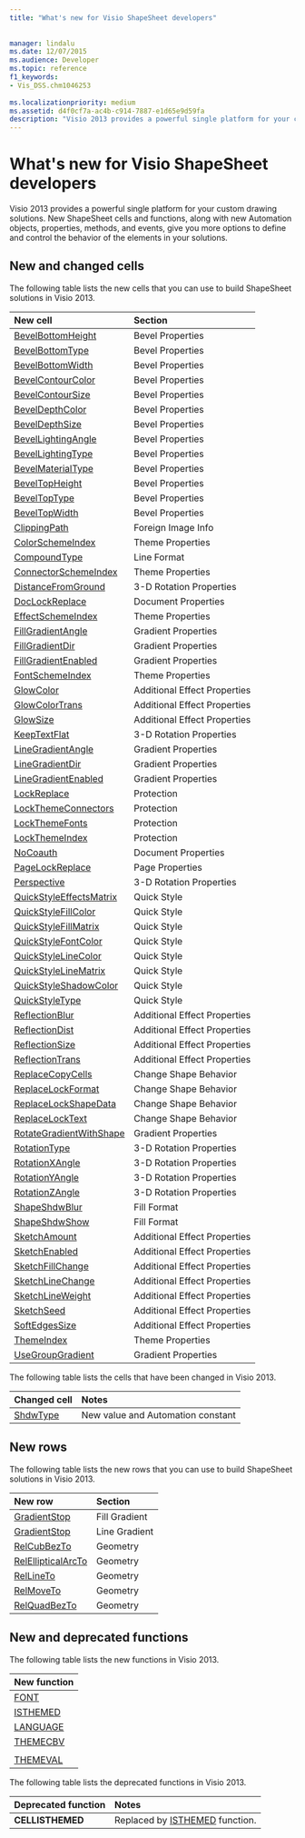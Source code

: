 ```yaml
---
title: "What's new for Visio ShapeSheet developers"
 
 
manager: lindalu
ms.date: 12/07/2015
ms.audience: Developer
ms.topic: reference
f1_keywords:
- Vis_DSS.chm1046253
 
ms.localizationpriority: medium
ms.assetid: d4f0cf7a-ac4b-c914-7887-e1d65e9d59fa
description: "Visio 2013 provides a powerful single platform for your custom drawing solutions. New ShapeSheet cells and functions, along with new Automation objects, properties, methods, and events, give you more options to define and control the behavior of the elements in your solutions."
---
```


# What's new for Visio ShapeSheet developers

Visio 2013 provides a powerful single platform for your custom drawing solutions. New ShapeSheet cells and functions, along with new Automation objects, properties, methods, and events, give you more options to define and control the behavior of the elements in your solutions.
  
## New and changed cells
<a name="vis15_WhatsNew_Cells"> </a>

The following table lists the new cells that you can use to build ShapeSheet solutions in Visio 2013.
  
|**New cell**|**Section**|
|:-----|:-----|
|[BevelBottomHeight](bevelbottomheight-cell-bevel-properties-section.md) <br/> |Bevel Properties  <br/> |
|[BevelBottomType](bevelbottomtype-cell-bevel-properties-section.md) <br/> |Bevel Properties  <br/> |
|[BevelBottomWidth](bevelbottomwidth-cell-bevel-properties-section.md) <br/> |Bevel Properties  <br/> |
|[BevelContourColor](bevelcontourcolor-cell-bevel-properties-section.md) <br/> |Bevel Properties  <br/> |
|[BevelContourSize](bevelcontoursize-cell-bevel-properties-section.md) <br/> |Bevel Properties  <br/> |
|[BevelDepthColor](beveldepthcolor-cell-bevel-properties-section.md) <br/> |Bevel Properties  <br/> |
|[BevelDepthSize](beveldepthsize-cell-bevel-properties-section.md) <br/> |Bevel Properties  <br/> |
|[BevelLightingAngle](bevellightingangle-cell-bevel-properties-section.md) <br/> |Bevel Properties  <br/> |
|[BevelLightingType](bevellightingtype-cell-bevel-properties-section.md) <br/> |Bevel Properties  <br/> |
|[BevelMaterialType](bevelmaterialtype-cell-bevel-properties-section.md) <br/> |Bevel Properties  <br/> |
|[BevelTopHeight](beveltopheight-cell-bevel-properties-section.md) <br/> |Bevel Properties  <br/> |
|[BevelTopType](beveltoptype-cell-bevel-properties-section.md) <br/> |Bevel Properties  <br/> |
|[BevelTopWidth](beveltopwidth-cell-bevel-properties-section.md) <br/> |Bevel Properties  <br/> |
|[ClippingPath](clippingpath-cell-foreign-image-info-section.md) <br/> |Foreign Image Info  <br/> |
|[ColorSchemeIndex](colorschemeindex-cell-theme-properties-section.md) <br/> |Theme Properties  <br/> |
|[CompoundType](compoundtype-cell-line-format-section.md) <br/> |Line Format  <br/> |
|[ConnectorSchemeIndex](connectorschemeindex-cell-theme-properties-section.md) <br/> |Theme Properties  <br/> |
|[DistanceFromGround](distancefromground-cell-3-d-rotation-properties.md) <br/> |3-D Rotation Properties  <br/> |
|[DocLockReplace](doclockreplace-cell-document-properties-section.md) <br/> |Document Properties  <br/> |
|[EffectSchemeIndex](effectschemeindex-cell-theme-properties-section.md) <br/> |Theme Properties  <br/> |
|[FillGradientAngle](fillgradientangle-cell-gradient-properties-section.md) <br/> |Gradient Properties  <br/> |
|[FillGradientDir](fillgradientdir-cell-gradient-properties-section.md) <br/> |Gradient Properties  <br/> |
|[FillGradientEnabled](fillgradientenabled-cell-gradient-properties-section.md) <br/> |Gradient Properties  <br/> |
|[FontSchemeIndex](fontschemeindex-cell-theme-properties-section.md) <br/> |Theme Properties  <br/> |
|[GlowColor](glowcolor-cell-additional-effect-properties-section.md) <br/> |Additional Effect Properties  <br/> |
|[GlowColorTrans](glowcolortrans-cell-additional-effect-properties-section.md) <br/> |Additional Effect Properties  <br/> |
|[GlowSize](glowsize-cell-additional-effect-properties-section.md) <br/> |Additional Effect Properties  <br/> |
|[KeepTextFlat](keeptextflat-cell-3-d-rotation-properties-section.md) <br/> |3-D Rotation Properties  <br/> |
|[LineGradientAngle](linegradientangle-cell-gradient-properties-section.md) <br/> |Gradient Properties  <br/> |
|[LineGradientDir](linegradientdir-cell-gradient-properties-section.md) <br/> |Gradient Properties  <br/> |
|[LineGradientEnabled](linegradientenabled-cell-gradient-properties-section.md) <br/> |Gradient Properties  <br/> |
|[LockReplace](lockreplace-cell-protection-section.md) <br/> |Protection  <br/> |
|[LockThemeConnectors](lockthemeconnectors-cell-protection-section.md) <br/> |Protection  <br/> |
|[LockThemeFonts](lockthemefonts-cell-protection-section.md) <br/> |Protection  <br/> |
|[LockThemeIndex](lockthemeindex-cell-protection-section.md) <br/> |Protection  <br/> |
|[NoCoauth](nocoauth-cell-document-properties-section.md) <br/> |Document Properties  <br/> |
|[PageLockReplace](pagelockreplace-cell-page-properties-section.md) <br/> |Page Properties  <br/> |
|[Perspective](perspective-cell-3-d-rotation-properties-section.md) <br/> |3-D Rotation Properties  <br/> |
|[QuickStyleEffectsMatrix](quickstyleeffectsmatrix-cell-quick-style-section.md) <br/> |Quick Style  <br/> |
|[QuickStyleFillColor](quickstylefillcolor-cell-quick-style-section.md) <br/> |Quick Style  <br/> |
|[QuickStyleFillMatrix](quickstylefillmatrix-cell-quick-style-section.md) <br/> |Quick Style  <br/> |
|[QuickStyleFontColor](quickstylefontcolor-cell-quick-style-section.md) <br/> |Quick Style  <br/> |
|[QuickStyleLineColor](quickstylelinecolor-cell-quick-style-section.md) <br/> |Quick Style  <br/> |
|[QuickStyleLineMatrix](quickstylelinematrix-cell-quick-style-section.md) <br/> |Quick Style  <br/> |
|[QuickStyleShadowColor](quickstyleshadowcolor-cell-quick-style-section.md) <br/> |Quick Style  <br/> |
|[QuickStyleType](quickstyletype-cell-quick-style-section.md) <br/> |Quick Style  <br/> |
|[ReflectionBlur](reflectionblur-cell-additional-effect-properties-section.md) <br/> |Additional Effect Properties  <br/> |
|[ReflectionDist](reflectiondist-cell-additional-effect-properties-section.md) <br/> |Additional Effect Properties  <br/> |
|[ReflectionSize](reflectionsize-cell-additional-effect-properties-section.md) <br/> |Additional Effect Properties  <br/> |
|[ReflectionTrans](reflectiontrans-cell-additional-effect-properties-section.md) <br/> |Additional Effect Properties  <br/> |
|[ReplaceCopyCells](replacecopycells-cell-change-shape-behavior-section.md) <br/> |Change Shape Behavior  <br/> |
|[ReplaceLockFormat](replacelockformat-cell-change-shape-behavior-section.md) <br/> |Change Shape Behavior  <br/> |
|[ReplaceLockShapeData](replacelockshapedata-cell-change-shape-behavior-section.md) <br/> |Change Shape Behavior  <br/> |
|[ReplaceLockText](replacelocktext-cell-change-shape-behavior-section.md) <br/> |Change Shape Behavior  <br/> |
|[RotateGradientWithShape](rotategradientwithshape-cell-gradient-properties-section.md) <br/> |Gradient Properties  <br/> |
|[RotationType](rotationtype-cell-3-d-rotation-properties-section.md) <br/> |3-D Rotation Properties  <br/> |
|[RotationXAngle](rotationxangle-cell-3-d-rotation-properties-section.md) <br/> |3-D Rotation Properties  <br/> |
|[RotationYAngle](rotationyangle-cell-3-d-rotation-properties-section.md) <br/> |3-D Rotation Properties  <br/> |
|[RotationZAngle](rotationzangle-cell-3-d-rotation-properties-section.md) <br/> |3-D Rotation Properties  <br/> |
|[ShapeShdwBlur](shapeshdwblur-cell-fill-format-section.md) <br/> |Fill Format  <br/> |
|[ShapeShdwShow](shapeshdwshow-cell-fill-format-section.md) <br/> |Fill Format  <br/> |
|[SketchAmount](sketchamount-cell-additional-effect-properties-section.md) <br/> |Additional Effect Properties  <br/> |
|[SketchEnabled](sketchenabled-cell-additional-effect-properties-section.md) <br/> |Additional Effect Properties  <br/> |
|[SketchFillChange](sketchfillchange-cell-additional-effect-properties-section.md) <br/> |Additional Effect Properties  <br/> |
|[SketchLineChange](sketchlinechange-cell-additional-effect-properties-section.md) <br/> |Additional Effect Properties  <br/> |
|[SketchLineWeight](sketchlineweight-cell-additional-effect-properties-section.md) <br/> |Additional Effect Properties  <br/> |
|[SketchSeed](sketchseed-cell-additional-effect-properties-section.md) <br/> |Additional Effect Properties  <br/> |
|[SoftEdgesSize](softedgessize-cell-additional-effect-properties-section.md) <br/> |Additional Effect Properties  <br/> |
|[ThemeIndex](themeindex-cell-theme-properties-section.md) <br/> |Theme Properties  <br/> |
|[UseGroupGradient](usegroupgradient-cell-gradient-properties-section.md) <br/> |Gradient Properties  <br/> |
   
The following table lists the cells that have been changed in Visio 2013.
  
|**Changed cell**|**Notes**|
|:-----|:-----|
|[ShdwType](shdwtype-cell-page-properties-section.md) <br/> |New value and Automation constant  <br/> |
   
## New rows
<a name="vis15_WhatsNew_Rows"> </a>

The following table lists the new rows that you can use to build ShapeSheet solutions in Visio 2013.
  
|**New row**|**Section**|
|:-----|:-----|
|[GradientStop](gradient-stop-row-fill-gradient-section.md) <br/> |Fill Gradient  <br/> |
|[GradientStop](gradient-stop-row-line-gradient-section.md) <br/> |Line Gradient  <br/> |
|[RelCubBezTo](relcubbezto-row-geometry-section.md) <br/> |Geometry  <br/> |
|[RelEllipticalArcTo](relellipticalarcto-row-geometry-section.md) <br/> |Geometry  <br/> |
|[RelLineTo](rellineto-row-geometry-section.md) <br/> |Geometry  <br/> |
|[RelMoveTo](relmoveto-row-geometry-section.md) <br/> |Geometry  <br/> |
|[RelQuadBezTo](relquadbezto-row-geometry-section.md) <br/> |Geometry  <br/> |
   
## New and deprecated functions
<a name="vis15_WhatsNew_Functions"> </a>

The following table lists the new functions in Visio 2013.
  
|**New function**|
|:-----|
|[FONT](font-function.md) <br/> |
|[ISTHEMED](isthemed-function.md) <br/> |
|[LANGUAGE](language-function.md) <br/> |
|[THEMECBV](themecbv-function.md) <br/> |
||
|[THEMEVAL](themeval-function.md) <br/> |
   
The following table lists the deprecated functions in Visio 2013.
  
|**Deprecated function**|**Notes**|
|:-----|:-----|
|**CELLISTHEMED** <br/> |Replaced by [ISTHEMED](isthemed-function.md) function. |
   

